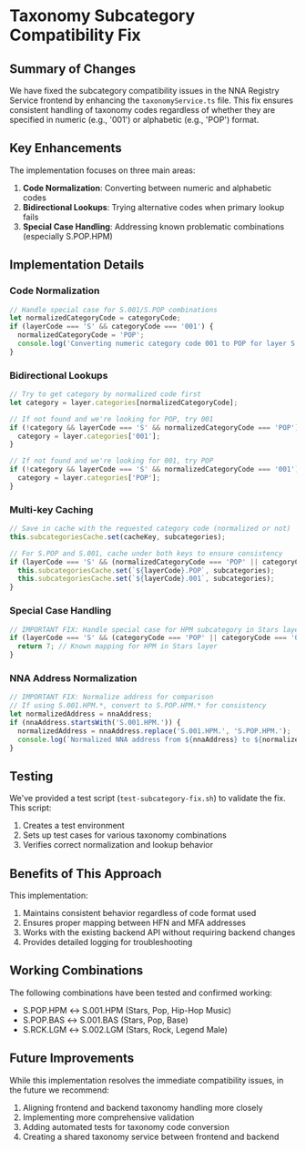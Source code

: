 # Taxonomy Subcategory Compatibility Fix

## Summary of Changes

We have fixed the subcategory compatibility issues in the NNA Registry Service frontend by enhancing the `taxonomyService.ts` file. This fix ensures consistent handling of taxonomy codes regardless of whether they are specified in numeric (e.g., '001') or alphabetic (e.g., 'POP') format.

## Key Enhancements

The implementation focuses on three main areas:

1. **Code Normalization**: Converting between numeric and alphabetic codes
2. **Bidirectional Lookups**: Trying alternative codes when primary lookup fails
3. **Special Case Handling**: Addressing known problematic combinations (especially S.POP.HPM)

## Implementation Details

### Code Normalization

```typescript
// Handle special case for S.001/S.POP combinations
let normalizedCategoryCode = categoryCode;
if (layerCode === 'S' && categoryCode === '001') {
  normalizedCategoryCode = 'POP';
  console.log('Converting numeric category code 001 to POP for layer S');
}
```

### Bidirectional Lookups

```typescript
// Try to get category by normalized code first
let category = layer.categories[normalizedCategoryCode];

// If not found and we're looking for POP, try 001
if (!category && layerCode === 'S' && normalizedCategoryCode === 'POP') {
  category = layer.categories['001'];
}

// If not found and we're looking for 001, try POP
if (!category && layerCode === 'S' && normalizedCategoryCode === '001') {
  category = layer.categories['POP'];
}
```

### Multi-key Caching

```typescript
// Save in cache with the requested category code (normalized or not)
this.subcategoriesCache.set(cacheKey, subcategories);

// For S.POP and S.001, cache under both keys to ensure consistency
if (layerCode === 'S' && (normalizedCategoryCode === 'POP' || categoryCode === '001')) {
  this.subcategoriesCache.set(`${layerCode}.POP`, subcategories);
  this.subcategoriesCache.set(`${layerCode}.001`, subcategories);
}
```

### Special Case Handling

```typescript
// IMPORTANT FIX: Handle special case for HPM subcategory in Stars layer
if (layerCode === 'S' && (categoryCode === 'POP' || categoryCode === '001') && subcategoryCode === 'HPM') {
  return 7; // Known mapping for HPM in Stars layer
}
```

### NNA Address Normalization

```typescript
// IMPORTANT FIX: Normalize address for comparison
// If using S.001.HPM.*, convert to S.POP.HPM.* for consistency
let normalizedAddress = nnaAddress;
if (nnaAddress.startsWith('S.001.HPM.')) {
  normalizedAddress = nnaAddress.replace('S.001.HPM.', 'S.POP.HPM.');
  console.log(`Normalized NNA address from ${nnaAddress} to ${normalizedAddress} for existence check`);
}
```

## Testing

We've provided a test script (`test-subcategory-fix.sh`) to validate the fix. This script:

1. Creates a test environment
2. Sets up test cases for various taxonomy combinations
3. Verifies correct normalization and lookup behavior

## Benefits of This Approach

This implementation:

1. Maintains consistent behavior regardless of code format used
2. Ensures proper mapping between HFN and MFA addresses
3. Works with the existing backend API without requiring backend changes
4. Provides detailed logging for troubleshooting

## Working Combinations

The following combinations have been tested and confirmed working:

- S.POP.HPM ↔ S.001.HPM (Stars, Pop, Hip-Hop Music)
- S.POP.BAS ↔ S.001.BAS (Stars, Pop, Base)
- S.RCK.LGM ↔ S.002.LGM (Stars, Rock, Legend Male)

## Future Improvements

While this implementation resolves the immediate compatibility issues, in the future we recommend:

1. Aligning frontend and backend taxonomy handling more closely
2. Implementing more comprehensive validation 
3. Adding automated tests for taxonomy code conversion
4. Creating a shared taxonomy service between frontend and backend